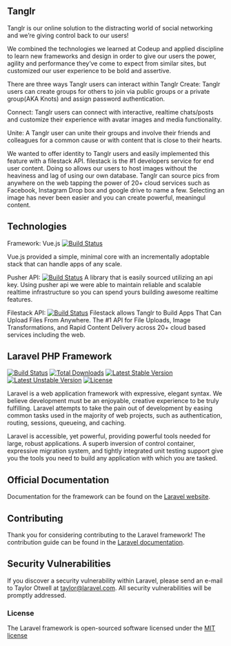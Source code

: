 ## Tanglr

Tanglr is our online solution to the distracting world of social networking and we’re giving control back to our users!  

We combined the technologies we learned at Codeup  and applied discipline to learn new frameworks and design in order to give our users the power,  agility and performance they’ve come to expect from similar sites, but customized our user experience to be bold and assertive. 

There are three ways Tanglr users can interact within Tanglr
Create: 
	Tanglr users can create groups for others to join via public groups or a private group(AKA Knots) and assign password authentication.

Connect:
	Tanglr users can connect with interactive, realtime chats/posts and customize their experience with avatar images and media functionality. 


Unite: 
	A Tanglr user can unite their groups and involve their friends and colleagues for a common cause or with content that is close to their hearts. 

We wanted to offer identity to Tanglr users and easily implemented this feature with a filestack API.  filestack is the #1 developers service for end user content. Doing so allows our users to host images without the heaviness and lag of using our own database. Tanglr can source pics from anywhere on the web tapping the power of 20+  cloud services such as Facebook, Instagram Drop box and google drive to name a few.  Selecting an image has never been easier and you can create powerful, meaningul content.

## Technologies
Framework: Vue.js
[![Build Status](https://vuejs.org)](https://vuejs.org)
	
Vue.js provided a simple, minimal core with an incrementally adoptable stack that can handle apps of any scale.  

Pusher API:
[![Build Status](https://pusher.com)](https://pusher.com)
A library that is easily sourced utilizing an api key. Using pusher api we were able to maintain reliable and scalable realtime infrastructure so you can spend yours building awesome realtime features.

Filestack API: 
[![Build Status](https://filestack.com)](https://filestack.com)
Filestack allows Tanglr to Build Apps That Can Upload Files From Anywhere.  The #1 API for File Uploads, Image Transformations, and Rapid Content Delivery across 20+ cloud based services including the web. 






## Laravel PHP Framework

[![Build Status](https://travis-ci.org/laravel/framework.svg)](https://travis-ci.org/laravel/framework)
[![Total Downloads](https://poser.pugx.org/laravel/framework/d/total.svg)](https://packagist.org/packages/laravel/framework)
[![Latest Stable Version](https://poser.pugx.org/laravel/framework/v/stable.svg)](https://packagist.org/packages/laravel/framework)
[![Latest Unstable Version](https://poser.pugx.org/laravel/framework/v/unstable.svg)](https://packagist.org/packages/laravel/framework)
[![License](https://poser.pugx.org/laravel/framework/license.svg)](https://packagist.org/packages/laravel/framework)

Laravel is a web application framework with expressive, elegant syntax. We believe development must be an enjoyable, creative experience to be truly fulfilling. Laravel attempts to take the pain out of development by easing common tasks used in the majority of web projects, such as authentication, routing, sessions, queueing, and caching.

Laravel is accessible, yet powerful, providing powerful tools needed for large, robust applications. A superb inversion of control container, expressive migration system, and tightly integrated unit testing support give you the tools you need to build any application with which you are tasked.

## Official Documentation

Documentation for the framework can be found on the [Laravel website](http://laravel.com/docs).

## Contributing

Thank you for considering contributing to the Laravel framework! The contribution guide can be found in the [Laravel documentation](http://laravel.com/docs/contributions).

## Security Vulnerabilities

If you discover a security vulnerability within Laravel, please send an e-mail to Taylor Otwell at taylor@laravel.com. All security vulnerabilities will be promptly addressed.

### License

The Laravel framework is open-sourced software licensed under the [MIT license](http://opensource.org/licenses/MIT)
